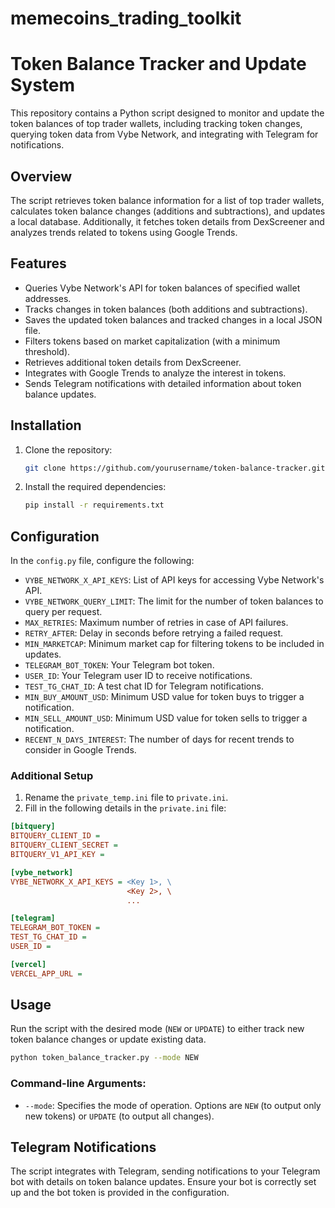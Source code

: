 # memecoins_trading_toolkit

# Token Balance Tracker and Update System

This repository contains a Python script designed to monitor and update the token balances of top trader wallets, including tracking token changes, querying token data from Vybe Network, and integrating with Telegram for notifications.

## Overview

The script retrieves token balance information for a list of top trader wallets, calculates token balance changes (additions and subtractions), and updates a local database. Additionally, it fetches token details from DexScreener and analyzes trends related to tokens using Google Trends.

## Features

- Queries Vybe Network's API for token balances of specified wallet addresses.
- Tracks changes in token balances (both additions and subtractions).
- Saves the updated token balances and tracked changes in a local JSON file.
- Filters tokens based on market capitalization (with a minimum threshold).
- Retrieves additional token details from DexScreener.
- Integrates with Google Trends to analyze the interest in tokens.
- Sends Telegram notifications with detailed information about token balance updates.

## Installation

1. Clone the repository:
   ```bash
   git clone https://github.com/yourusername/token-balance-tracker.git
   ```
2. Install the required dependencies:
   ```bash
   pip install -r requirements.txt
   ```

## Configuration

In the `config.py` file, configure the following:

- `VYBE_NETWORK_X_API_KEYS`: List of API keys for accessing Vybe Network's API.
- `VYBE_NETWORK_QUERY_LIMIT`: The limit for the number of token balances to query per request.
- `MAX_RETRIES`: Maximum number of retries in case of API failures.
- `RETRY_AFTER`: Delay in seconds before retrying a failed request.
- `MIN_MARKETCAP`: Minimum market cap for filtering tokens to be included in updates.
- `TELEGRAM_BOT_TOKEN`: Your Telegram bot token.
- `USER_ID`: Your Telegram user ID to receive notifications.
- `TEST_TG_CHAT_ID`: A test chat ID for Telegram notifications.
- `MIN_BUY_AMOUNT_USD`: Minimum USD value for token buys to trigger a notification.
- `MIN_SELL_AMOUNT_USD`: Minimum USD value for token sells to trigger a notification.
- `RECENT_N_DAYS_INTEREST`: The number of days for recent trends to consider in Google Trends.

### Additional Setup

1. Rename the `private_temp.ini` file to `private.ini`.
2. Fill in the following details in the `private.ini` file:

```ini
[bitquery]
BITQUERY_CLIENT_ID = 
BITQUERY_CLIENT_SECRET = 
BITQUERY_V1_API_KEY = 

[vybe_network]
VYBE_NETWORK_X_API_KEYS = <Key 1>, \
                          <Key 2>, \
                          ...

[telegram]
TELEGRAM_BOT_TOKEN = 
TEST_TG_CHAT_ID = 
USER_ID = 

[vercel]
VERCEL_APP_URL = 
```

## Usage

Run the script with the desired mode (`NEW` or `UPDATE`) to either track new token balance changes or update existing data.

```bash
python token_balance_tracker.py --mode NEW
```

### Command-line Arguments:

- `--mode`: Specifies the mode of operation. Options are `NEW` (to output only new tokens) or `UPDATE` (to output all changes).

## Telegram Notifications

The script integrates with Telegram, sending notifications to your Telegram bot with details on token balance updates. Ensure your bot is correctly set up and the bot token is provided in the configuration.
